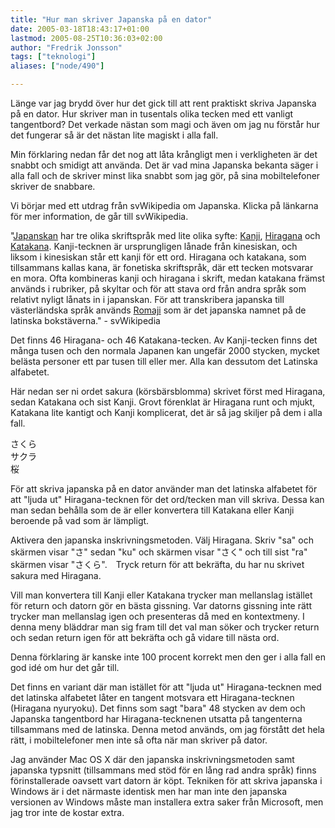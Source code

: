 ```yaml
---
title: "Hur man skriver Japanska på en dator"
date: 2005-03-18T18:43:17+01:00
lastmod: 2005-08-25T10:36:03+02:00
author: "Fredrik Jonsson"
tags: ["teknologi"]
aliases: ["node/490"]

---
```


Länge var jag brydd över hur det gick till att rent praktiskt skriva Japanska på en dator. Hur skriver man in tusentals olika tecken med ett vanligt tangentbord? Det verkade nästan som magi och även om jag nu förstår hur det fungerar så är det nästan lite magiskt i alla fall. 

Min förklaring nedan får det nog att låta krångligt men i verkligheten är det snabbt och smidigt att använda. Det är vad mina Japanska bekanta säger i alla fall och de skriver minst lika snabbt som jag gör, på sina mobiltelefoner skriver de snabbare.

Vi börjar med ett utdrag från svWikipedia om Japanska. Klicka på länkarna för mer information, de går till svWikipedia.

"[Japanskan](https://sv.wikipedia.org/wiki/Japanska) har tre olika skriftspråk med lite olika syfte: [Kanji](https://sv.wikipedia.org/wiki/Kanji), [Hiragana](https://sv.wikipedia.org/wiki/Hiragana) och [Katakana](https://sv.wikipedia.org/wiki/Katakana). Kanji-tecknen är ursprungligen lånade från kinesiskan, och liksom i kinesiskan står ett kanji för ett ord. Hiragana och katakana, som tillsammans kallas kana, är fonetiska skriftspråk, där ett tecken motsvarar en mora. Ofta kombineras kanji och hiragana i skrift, medan katakana främst används i rubriker, på skyltar och för att stava ord från andra språk som relativt nyligt lånats in i japanskan. För att transkribera japanska till västerländska språk används [Romaji](https://sv.wikipedia.org/wiki/Romaji) som är det japanska namnet på de latinska bokstäverna." - svWikipedia

Det finns 46 Hiragana- och 46 Katakana-tecken. Av Kanji-tecken finns det många tusen och den normala Japanen kan ungefär 2000 stycken, mycket belästa personer ett par tusen till eller mer. Alla kan dessutom det Latinska alfabetet.

Här nedan ser ni ordet sakura (körsbärsblomma) skrivet först med Hiragana, sedan Katakana och sist Kanji. Grovt förenklat är Hiragana runt och mjukt, Katakana lite kantigt och Kanji komplicerat, det är så jag skiljer på dem i alla fall.

さくら  
サクラ  
桜

För att skriva japanska på en dator använder man det latinska alfabetet för att "ljuda ut" Hiragana-tecknen för det ord/tecken man vill skriva. Dessa kan man sedan behålla som de är eller konvertera till Katakana eller Kanji beroende på vad som är lämpligt.

Aktivera den japanska inskrivningsmetoden. Välj Hiragana. Skriv "sa" och skärmen visar "さ" sedan "ku" och skärmen visar "さく" och till sist "ra" skärmen visar "さくら".　Tryck return för att bekräfta, du har nu skrivet sakura med Hiragana. 

Vill man konvertera till Kanji eller Katakana trycker man mellanslag istället för return och datorn gör en bästa gissning. Var datorns gissning inte rätt trycker man mellanslag igen och presenteras då med en kontextmeny. I denna meny bläddrar man sig fram till det val man söker och trycker return och sedan return igen för att bekräfta och gå vidare till nästa ord.

Denna förklaring är kanske inte 100 procent korrekt men den ger i alla fall en god idé om hur det går till.

Det finns en variant där man istället för att "ljuda ut" Hiragana-tecknen med det latinska alfabetet låter en tangent motsvara ett Hiragana-tecknen (Hiragana nyuryoku). Det finns som sagt "bara" 48 stycken av dem och Japanska tangentbord har Hiragana-tecknenen utsatta på tangenterna tillsammans med de latinska. Denna metod används, om jag förstått det hela rätt, i mobiltelefoner men inte så ofta när man skriver på dator.

Jag använder Mac OS X där den japanska inskrivningsmetoden samt japanska typsnitt (tillsammans med stöd för en lång rad andra språk) finns förinstallerade oavsett vart datorn är köpt. Tekniken för att skriva japanska i Windows är i det närmaste identisk men har man inte den japanska versionen av Windows måste man installera extra saker från Microsoft, men jag tror inte de kostar extra.
